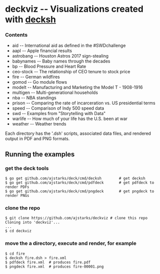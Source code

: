 # deckviz -- Visualizations created with [decksh](https://github.com/ajstarks/deck/blob/master/cmd/decksh/README.md)

### Contents

* aid -- International aid as defined in the #SWDchallenge
* aapl -- Apple financial results
* astrobang -- Houston Astros 2017 sign-stealing
* babynames -- Baby names through the decades
* bp -- Blood Pressure and Heart Rate
* ceo-stock -- The relationship of CEO tenure to stock price
* fire -- German wildfires
* gomod -- Go module flows
* modelt -- Manufacturing and Marketing the Model T - 1908-1916
* multigen -- Multi-generational households
* nba -- NBA standings
* prison -- Comparing the rate of incarceration vs. US presidential terms
* speed -- Comparison of Indy 500 speed data
* swd -- Examples from "Storytelling with Data"
* warlife -- How much of your life has the U.S. been at war
* weather -- Weather trends

Each directory has the '.dsh' scripts, associated data files, and rendered output in PDF and PNG formats.

## Running the examples

### get the deck tools

	$ go get github.com/ajstarks/deck/cmd/decksh		# get decksh
	$ go get github.com/ajstarks/deck/cmd/pdfdeck		# get pdfdeck to render PDFs
	$ go get github.com/ajstarks/deck/cmd/pngdeck		# get pngdeck to render PNGs
	
### clone the repo
	
	$ git clone https://github.com/ajstarks/deckviz	# clone this repo
	Cloning into 'deckviz'...
	...
	$ cd deckviz
	
### move the a directory, execute and render, for example


	$ cd fire
	$ decksh fire.dsh > fire.xml
	$ pdfdeck fire.xml  # produces fire.pdf
	$ pngdeck fire.xml  # produces fire-00001.png
	

	


